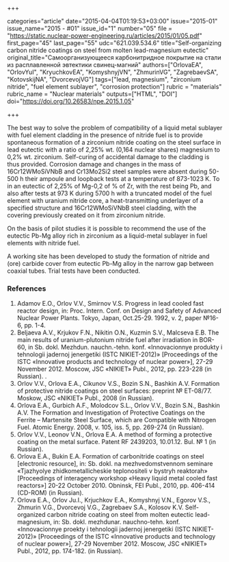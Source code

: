 +++

categories="article"
date="2015-04-04T01:19:53+03:00"
issue="2015-01"
issue_name="2015 - #01"
issue_id="1"
number="05"
file = "https://static.nuclear-power-engineering.ru/articles/2015/01/05.pdf"
first_page="45"
last_page="55"
udc="621.039.534.6"
title="Self-organizing carbon nitride coatings on steel from molten lead-magnesium eutectic"
original_title="Самоорганизующееся карбонитридное покрытие на стали из расплавленной эвтектики свинец-магний"
authors=["OrlovaEA", "OrlovYuI", "KryuchkovEA", "KomyshnyjVN", "ZhmurinVG", "ZagrebaevSA", "KotovskijNA", "DvorcevojVG"]
tags=["lead, magnesium", "zirconium nitride", "fuel element sublayer", "corrosion protection"]
rubric = "materials"
rubric_name = "Nuclear materials"
outputs=["HTML", "DOI"]
doi="https://doi.org/10.26583/npe.2015.1.05"

+++

The best way to solve the problem of compatibility of a liquid metal sublayer with fuel element cladding in the presence of nitride fuel is to provide spontaneous formation of a zirconium nitride coating on the steel surface in lead eutectic with a ratio of 2,25% wt. (0,164 nuclear shares) magnesium to 0,2% wt. zirconium. Self-curing of accidental damage to the cladding is thus provided. Corrosion damage and changes in the mass of 16Cr12WMoSiVNbB and Cr13Mo2Si2 steel samples were absent during 50-500 h their ampoule and loopback tests at a temperature of 873-1023 K. To in an eutectic of 2,25% of Mg-0,2 of % of Zr, with the rest being Pb, and also after tests at 973 K during 5700 h with a truncated model of the fuel element with uranium nitride core, a heat-transmitting underlayer of a specified structure and 16Cr12WMoSiVNbB steel cladding, with the covering previously created on it from zirconium nitride. 

On the basis of pilot studies it is possible to recommend the use of the eutectic Pb-Mg alloy rich in zirconium as a liquid-metal sublayer in fuel elements with nitride fuel.

A working site has been developed to study the formation of nitride and (ore) carbide cover from eutectic Pb-Mg alloy in the narrow gap between coaxial tubes. Trial tests have been conducted.

### References

1. Adamov E.O., Orlov V.V., Smirnov V.S. Progress in lead cooled fast reactor design, in: Proc. Intern. Conf. on Design and Safety of Advanced Nuclear Power Plants. Tokyo, Japan, Oct.25-29. 1992, v. 2, paper №16-6, pp. 1-4.
2. Beljaeva A.V., Krjukov F.N., Nikitin O.N., Kuzmin S.V., Malcseva E.B. The main results of uranium-plutonium nitride fuel after irradiation in BOR-60, in Sb. dokl. Mezhdun. nauchn.-tehn. konf. «Innovacionnye produkty i tehnologii jadernoj jenergetiki (ISTC NIKIET-2012)» [Proceedings of the ISTC «Innovative products and technology of nuclear power»], 27-29 November 2012. Moscow, JSC «NIKIET» Publ., 2012, pp. 223-228 (in Russian). .
3. Orlov V.V., Orlova E.A., Cikunov V.S., Bozin S.N., Bashkin A.V. Formation of protective nitride coatings on steel surfaces: preprint № ET-08/77. Moskow, JSC «NIKIET» Publ., 2008 (in Russian).
4. Orlova E.A., Gurbich A.F., Molodcov S.L., Orlov V.V., Bozin S.N., Bashkin A.V. The Formation and Investigation of Protective Coatings on the Ferrite – Martensite Steel Surface, which are Compatible with Nitrogen Fuel. Atomic Energy. 2008, v. 105, iss. 5, pp. 269-274 (in Russian).
5. Orlov V.V., Leonov V.N., Orlova E.A. A method of forming a protective coating on the metal surface. Patent RF 2439203, 10.01.12. Bul. № 1 (in Russian).
6. Orlova E.A., Bukin E.A. Formation of carbonitride coatings on steel [electronic resource], in: Sb. dokl. na mezhvedomstvennom seminare «Tjazhyolye zhidkometallicheskie teplonositeli v bystryh reaktorah» [Proceedings of interagency workshop «Heavy liquid metal cooled fast reactors»] 20-22 October 2010. Obninsk, FEI Publ., 2010, pp. 406-414 (CD-ROM) (in Russian).
7. Orlova E.A., Orlov Ju.I., Krjuchkov E.A., Komyshnyj V.N., Egorov V.S., Zhmurin V.G., Dvorcevoj V.G., Zagrebaev S.A., Kolosov K.V. Self-organized carbon nitride coating on steel from molten eutectic lead-magnesium, in: Sb. dokl. mezhdunar. nauchno-tehn. konf. «Innovacionnye proekty i tehnologii jadernoj jenergetiki (ISTC NIKIET-2012)» [Proceedings of the ISTC «Innovative products and technology of nuclear power»], 27-29 November 2012. Moscow, JSC «NIKIET» Publ., 2012, pp. 174-182. (in Russian).